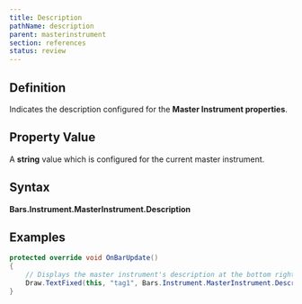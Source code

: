 ```yaml
---
title: Description
pathName: description
parent: masterinstrument
section: references
status: review
---
```


## Definition

Indicates the description configured for the **Master Instrument properties**.

## Property Value

A **string** value which is configured for the current master instrument.

## Syntax

**Bars.Instrument.MasterInstrument.Description**

## Examples

```csharp
protected override void OnBarUpdate()
{
    // Displays the master instrument's description at the bottom right of the chart
    Draw.TextFixed(this, "tag1", Bars.Instrument.MasterInstrument.Description, TextPosition.BottomRight);
}
```
